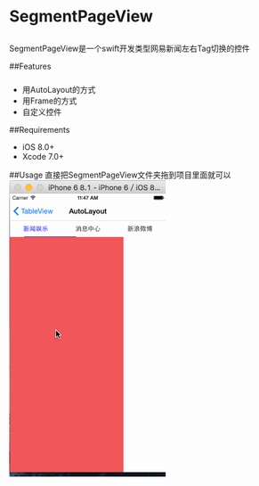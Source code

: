 # SegmentPageView
##
SegmentPageView是一个swift开发类型网易新闻左右Tag切换的控件

##Features
###
* 用AutoLayout的方式
* 用Frame的方式
* 自定义控件

##Requirements
* iOS 8.0+
* Xcode 7.0+

##Usage
直接把SegmentPageView文件夹拖到项目里面就可以<br/>
![](https://github.com/persistty/SegmentPageView/blob/master/SegmentPageView/gif.gif)
